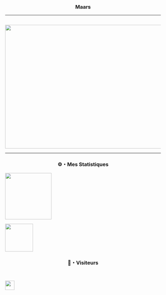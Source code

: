 ### <p align="center">Maars</p>

----

<div align="center">
	<br>
	<a href="[https://github.com/Maars1337/readme-css/banniere.svg](https://github.com/Maars1337/readme-css/blob/main/banniere.svg)">
		<img src="banniere.svg" width="800" height="400">
	</a>
	<br>
</div>

-----

### <p align="center">⚙️・Mes Statistiques</p>
<div>
 <p align="center"></p>

<p align="left">
  <a href="https://github.com/Maars1337">
    <img height="150em" src="https://github-readme-stats-eight-theta.vercel.app/api?username=Maars1337&show_icons=true&theme=chartreuse-dark&include_all_commits=true&locale=fr"/>
    <div>
     <img height="90em" src="https://github-readme-stats.vercel.app/api/top-langs/?username=Maars1337&layout=compact&theme=chartreuse-dark"/>
  </a>
</p>

### <p align="center">👀・Visiteurs</p>
<br>
<p align="left">
  <img height="30em" src="https://profile-counter.glitch.me/Maars1337/count.svg" />
</p>
